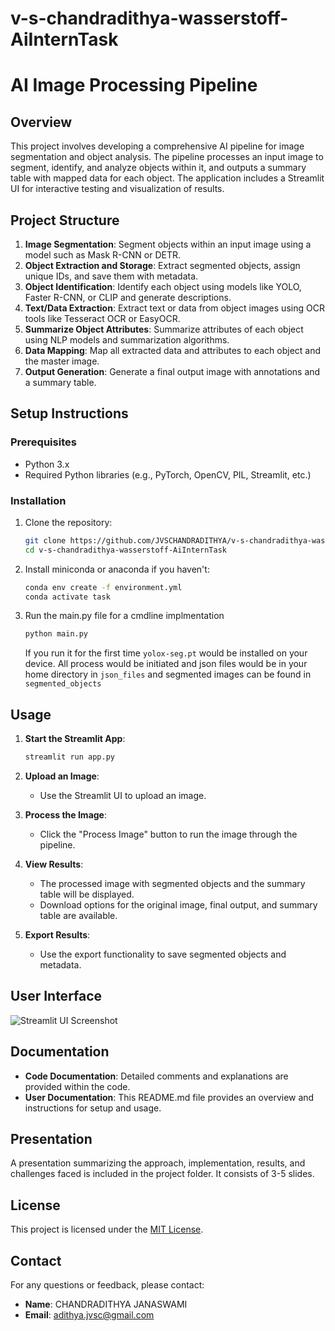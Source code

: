 # v-s-chandradithya-wasserstoff-AiInternTask
 
# AI Image Processing Pipeline

## Overview

This project involves developing a comprehensive AI pipeline for image segmentation and object analysis. The pipeline processes an input image to segment, identify, and analyze objects within it, and outputs a summary table with mapped data for each object. The application includes a Streamlit UI for interactive testing and visualization of results.

## Project Structure

1. **Image Segmentation**: Segment objects within an input image using a model such as Mask R-CNN or DETR.
2. **Object Extraction and Storage**: Extract segmented objects, assign unique IDs, and save them with metadata.
3. **Object Identification**: Identify each object using models like YOLO, Faster R-CNN, or CLIP and generate descriptions.
4. **Text/Data Extraction**: Extract text or data from object images using OCR tools like Tesseract OCR or EasyOCR.
5. **Summarize Object Attributes**: Summarize attributes of each object using NLP models and summarization algorithms.
6. **Data Mapping**: Map all extracted data and attributes to each object and the master image.
7. **Output Generation**: Generate a final output image with annotations and a summary table.

## Setup Instructions

### Prerequisites

- Python 3.x
- Required Python libraries (e.g., PyTorch, OpenCV, PIL, Streamlit, etc.)

### Installation

1. Clone the repository:
    ```bash
    git clone https://github.com/JVSCHANDRADITHYA/v-s-chandradithya-wasserstoff-AiInternTask.git
    cd v-s-chandradithya-wasserstoff-AiInternTask
    ```

2. Install miniconda or anaconda if you haven't:
    ```bash
    conda env create -f environment.yml
    conda activate task
    ```

3. Run the main.py file for a cmdline implmentation 
    ```bash
    python main.py
    ```
    If you run it for the first time `yolox-seg.pt` would be installed on your device. All process would be initiated and json files would be in your home directory in `json_files` and segmented images can be found in `segmented_objects`

## Usage

1. **Start the Streamlit App**:
    ```bash
    streamlit run app.py
    ```

2. **Upload an Image**:
    - Use the Streamlit UI to upload an image.

3. **Process the Image**:
    - Click the "Process Image" button to run the image through the pipeline.

4. **View Results**:
    - The processed image with segmented objects and the summary table will be displayed.
    - Download options for the original image, final output, and summary table are available.

5. **Export Results**:
    - Use the export functionality to save segmented objects and metadata.

## User Interface 
![Streamlit UI Screenshot](model.png)


## Documentation

- **Code Documentation**: Detailed comments and explanations are provided within the code.
- **User Documentation**: This README.md file provides an overview and instructions for setup and usage.

## Presentation

A presentation summarizing the approach, implementation, results, and challenges faced is included in the project folder. It consists of 3-5 slides.

## License

This project is licensed under the [MIT License](LICENSE).

## Contact

For any questions or feedback, please contact:

- **Name**: CHANDRADITHYA JANASWAMI
- **Email**: adithya.jvsc@gmail.com
